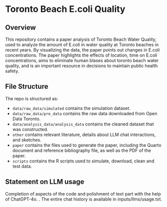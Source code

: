# Toronto Beach E.coli Quality

## Overview

This repository contains a paper analysis of Toronto Beach Water Quality, used to analyze the amount of E.coli in water quality at Toronto beaches in recent years. By visualizing the data, the paper points out changes in E.coli concentrations. The paper highlights the effects of location, time on E.coli concentrations, aims to eliminate human blases about toronto beach water quality, and is an important resource in decisions to maintain public health safety.

## File Structure

The repo is structured as:

-   `data/raw_data/simulated` contains the simulation dataset.
-   `data/raw_data/pre_data` contains the raw data downloaded from Open Data Toronto.
-   `data/analysis_data/analysis_data` contains the cleaned dataset that was constructed.
-   `other` contains relevant literature, details about LLM chat interactions, and sketches.
-   `paper` contains the files used to generate the paper, including the Quarto document and reference bibliography file, as well as the PDF of the paper. 
-   `scripts` contains the R scripts used to simulate, download, clean and test data.


## Statement on LLM usage
Completion of aspects of the code and polishment of text part with the help of ChatGPT-4o. . The entire chat history is available in inputs/llms/usage.txt.

